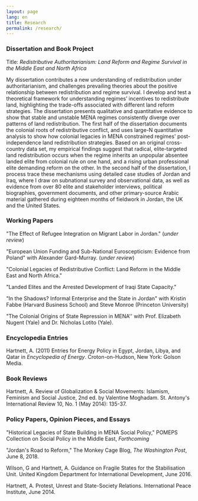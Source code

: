 ```yaml
---
layout: page
lang: en
title: Research
permalink: /research/
---
```


### Dissertation and Book Project
Title: _Redistributive Authoritarianism: Land Reform and Regime Survival in the Middle East and North Africa_

My dissertation contributes a new understanding of redistribution under authoritarianism, and challenges prevailing theories about the positive relationship between redistribution and regime survival. I develop and test a theoretical framework for understanding regimes’ incentives to redistribute land, highlighting the trade-offs associated with different land reform strategies. The dissertation presents qualitative and quantitative evidence to show that stable and unstable MENA regimes consistently diverge over patterns of land redistribution. The first half of the dissertation documents the colonial roots of redistributive conflict, and uses large-N quantitative analysis to show how colonial legacies in MENA constrained regimes' post-independence land redistribution strategies. Based on an original cross-country data set, my empirical findings suggest that radical, elite-targeted land redistribution occurs when the regime inherits an unpopular absentee landed elite from colonial rule on one hand, and a rising urban professional elite demanding reform on the other. In the second half of the dissertation, I process trace these mechanisms using detailed case studies of Jordan and Iraq, where I draw on subnational survey and observational data, as well as evidence from over 80 elite and stakeholder interviews, political biographies, government documents, and other primary-source Arabic material gathered during eighteen months of fieldwork in Jordan, the UK and the United States.

### Working Papers
"The Effect of Refugee Integration on Migrant Labor in Jordan." (_under review_)

"European Union Funding and Sub-National Euroscepticism: Evidence from Poland" with Alexander Gard-Murray. (_under review_)

"Colonial Legacies of Redistributive Conflict: Land Reform in the Middle East and North Africa."

"Landed Elites and the Arrested Development of Iraqi State Capacity."

"In the Shadows? Informal Enterprise and the State in Jordan" with Kristin Fabbe (Harvard Business School) and Steve Monroe (Princeton University)

"The Colonial Origins of State Repression in MENA'' with Prof. Elizabeth Nugent (Yale) and Dr. Nicholas Lotito (Yale).

### Encyclopedia Entries

Hartnett, A. (2011) Entries for Energy Policy in Egypt, Jordan, Libya, and Qatar in _Encyclopedia of Energy_. Croton-on-Hudson, New York: Golson Media.

### Book Reviews

Hartnett, A. Review of Globalization & Social Movements: Islamism, Feminism and Social Justice, 2nd ed. by Valentine Moghadam. St. Antony's International Review 10, No. 1 (May 2014): 135-37.


### Policy Papers, Opinion Pieces, and Essays
"Historical Legacies of State Building in MENA Social Policy," POMEPS Collection on Social Policy in the Middle East, _Forthcoming_

"Jordan's Road to Reform," The Monkey Cage Blog, _The Washington Post_, June 8, 2018.

Wilson, G and Hartnett, A. Guidance on Fragile States for the Stabilisation Unit. United Kingdom Department for International Development, June 2016.

Hartnett, A. Protest, Unrest and State-Society Relations. International Peace Institute, June 2014.	

